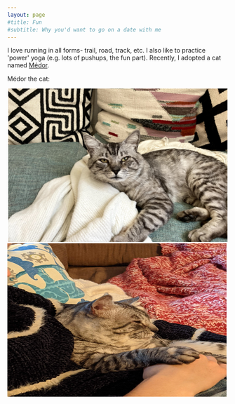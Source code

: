 ```yaml
---
layout: page
#title: Fun
#subtitle: Why you'd want to go on a date with me
---
```


I love running in all forms- trail, road, track, etc. I also like to practice 'power' yoga (e.g. lots of pushups, the fun part). Recently, I adopted a cat named <a href="https://www.instagram.com/medor_bonacci/">Médor</a>. 

Médor the cat: 
<center><img src="/medor.jpg" alt="grad1" width="500" height="350"></center><img src="/medor2.jpg" alt="grad1" width="500" height="350"></center> <center> 

<!--

Photos:

With Stanford friends at CYTO 2019
<center><img src="/all.jpg" alt="grad1" width="500" height="350"></center> <center>  </center>

PhD Graduation Day!
<center><img src="/img/May12_3.png" alt="grad1" width="500" height="350"></center> <center> 

<p>
Random other beautiful memories:
</p>

<img src="/img/2017-05-27 15.46.02.jpg" alt="Potland, OR" width="200" height="200"><img src="/img/2017-07-13 06.48.51.jpg" alt="Toulong, France" width="200" height="200"><img src="/img/2017-07-18 07.34.53.jpg" alt="Toulon, France" width="200" height="200"><img src="/img/2017-07-20 11.04.59.jpg" alt="Nice, France" width="200" height="200"><img src="/img/2017-08-29 21.13.44.jpg" alt="Falling in love" width="200" height="200"><img src="/img/2017-07-20 11.50.57.jpg" alt="Nice,France" width="200" height="200"><img src="/img/2017-09-11 21.50.20.jpg" alt="Sleeping puppy" width="200" height="200"><img src="/img/2017-04-28 20.22.59.jpg" alt="Asheville, NC" width="200" height="200"><img src="/img/2017-10-08 15.17.00.jpg" alt="Chapel Hill, NC" width="200" height="200">

-->




















